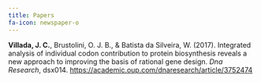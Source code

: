 ```yaml
---
title: Papers
fa-icon: newspaper-o
---
```



**Villada, J. C.**, Brustolini, O. J. B., & Batista da Silveira, W. (2017). Integrated analysis of individual codon contribution to protein biosynthesis reveals a new approach to improving the basis of rational gene design. _Dna Research_, dsx014. https://academic.oup.com/dnaresearch/article/3752474
